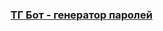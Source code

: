 ### [ТГ Бот - генератор паролей](https://github.com/IT-Compot/Python-methodologies/blob/main/plugs/third-stage-plugs/intro.md)
